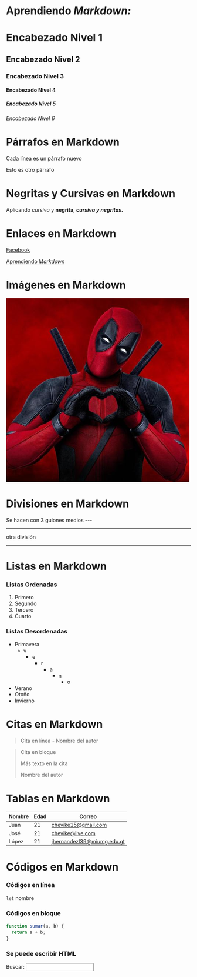 # Aprendiendo **_Markdown:_**

# Encabezado Nivel 1

## Encabezado Nivel 2

### Encabezado Nivel 3

#### Encabezado Nivel 4

##### Encabezado Nivel 5

###### Encabezado Nivel 6

# Párrafos en Markdown

Cada línea es un párrafo nuevo

Esto es otro párrafo

# Negritas y Cursivas en Markdown

Aplicando _cursiva_ y **negrita**, **_cursiva y negritas._**

# Enlaces en Markdown

[Facebook](https://www.facebook.com/Juanjo.21.01)

[Aprendiendo _Markdown_](#aprendiendo-markdown)

# Imágenes en Markdown

![Deadpool](deadpool.jpg)

# Divisiones en Markdown

Se hacen con 3 guiones medios ---

---

otra división

---

# Listas en Markdown

### Listas Ordenadas

1. Primero
1. Segundo
1. Tercero
1. Cuarto

### Listas Desordenadas

- Primavera
  - v
    - e
      - r
        - a
          - n
            - o
- Verano
- Otoño
- Invierno

# Citas en Markdown

> Cita en línea - Nombre del autor

> Cita en bloque
>
> Más texto en la cita
>
> Nombre del autor

# Tablas en Markdown

| Nombre | Edad | Correo                     |
| ------ | ---- | -------------------------- |
| Juan   | 21   | chevike15@gmail.com        |
| José   | 21   | chevike@live.com           |
| López  | 21   | jhernandezl39@miumg.edu.gt |

# Códigos en Markdown

### Códigos en línea

`let` nombre

### Códigos en bloque

```js
function sumar(a, b) {
  return a + b;
}
```

### Se puede escribir HTML

<form>
    <label for="q">Buscar: </label>
    <input type="search" name="q" id="q">
</form>
